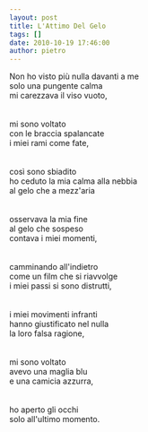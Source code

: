```yaml
---
layout: post
title: L'Attimo Del Gelo
tags: []
date: 2010-10-19 17:46:00
author: pietro
---
```

Non ho visto più nulla davanti a me<br/>solo una pungente calma<br/>mi carezzava il viso vuoto,<br/><br/><br/>mi sono voltato<br/>con le braccia spalancate<br/>i miei rami come fate,<br/><br/><br/>così sono sbiadito<br/>ho ceduto la mia calma alla nebbia<br/>al gelo che a mezz'aria<br/><br/><br/>osservava la mia fine<br/>al gelo che sospeso<br/>contava i miei momenti,<br/><br/><br/>camminando all'indietro<br/>come un film che si riavvolge<br/>i miei passi si sono distrutti,<br/><br/><br/>i miei movimenti infranti<br/>hanno giustificato nel nulla<br/>la loro falsa ragione,<br/><br/><br/>mi sono voltato<br/>avevo una maglia blu<br/>e una camicia azzurra,<br/><br/><br/>ho aperto gli occhi<br/>solo all'ultimo momento.<br/> <br/>
